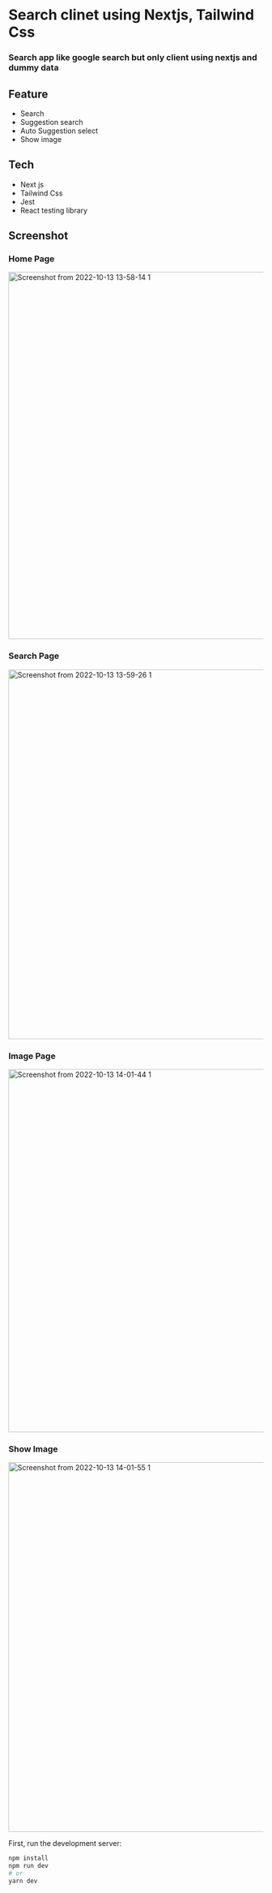 # Search clinet using Nextjs, Tailwind Css
### Search app like google search but only client using nextjs and dummy data

## Feature
- Search
- Suggestion search
- Auto Suggestion select
- Show image

## Tech
- Next js
- Tailwind Css
- Jest
- React testing library

## Screenshot
### Home Page
<img width="724" alt="Screenshot from 2022-10-13 13-58-14 1" src="https://user-images.githubusercontent.com/78941367/195527001-3d6e6042-3f49-4b2e-92ad-e819e5c008e1.png">


### Search Page
<img width="729" alt="Screenshot from 2022-10-13 13-59-26 1" src="https://user-images.githubusercontent.com/78941367/195527013-63057486-ff8a-4940-b404-29baa13b2829.png">


### Image Page
<img width="716" alt="Screenshot from 2022-10-13 14-01-44 1" src="https://user-images.githubusercontent.com/78941367/195527043-315c7d97-3ed9-4270-8e9d-156c5591dde6.png">


### Show Image
<img width="729" alt="Screenshot from 2022-10-13 14-01-55 1" src="https://user-images.githubusercontent.com/78941367/195527124-bacfea24-7017-4c98-92f3-1e5fafc23131.png">


First, run the development server:

```bash
npm install
npm run dev
# or
yarn dev
```
